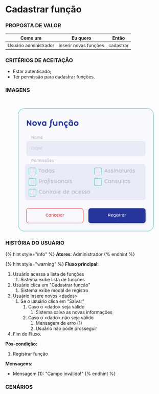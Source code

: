 # Cadastrar função

### PROPOSTA DE VALOR

| Como um               | Eu quero              | Então     |
| --------------------- | --------------------- | --------- |
| Usuário administrador | inserir novas funções | cadastrar |

### CRITÉRIOS DE ACEITAÇÃO

* Estar autenticado;
* Ter permissão para cadastrar funções.

### IMAGENS

<div>

<figure><img src="../../.gitbook/assets/Usuários (1).png" alt=""><figcaption></figcaption></figure>

 

<figure><img src="../../.gitbook/assets/Nova função - Modal.png" alt=""><figcaption></figcaption></figure>

</div>

### HISTÓRIA DO USUÁRIO

{% hint style="info" %}
**Atores**: Administrador
{% endhint %}

{% hint style="warning" %}
**Fluxo principal:**

1. Usuário acessa a lista de funções
   1. Sistema exibe lista de funções
2. Usuário clica em "Cadastrar função"
   1. Sistema exibe modal de registro
3. Usuário insere novos \<dados>
   1. Se o usuário clica em "Salvar"
      1. Caso o \<dado> seja válido
         1. Sistema salva as novas informações
      2. Caso o \<dado> não seja válido
         1. Mensagem de erro (1)
         2. Usuário não pode prosseguir
4. Fim do Fluxo.

**Pós-condição:**

1. Registrar função

**Mensagens**:

* Mensagem (1): "Campo inválido!"
{% endhint %}

### CENÁRIOS

```gherkin
```
